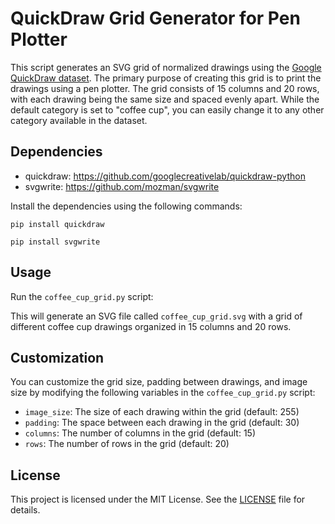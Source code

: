 # QuickDraw Grid Generator for Pen Plotter

This script generates an SVG grid of normalized drawings using the [Google QuickDraw dataset](https://github.com/googlecreativelab/quickdraw-dataset). The primary purpose of creating this grid is to print the drawings using a pen plotter. The grid consists of 15 columns and 20 rows, with each drawing being the same size and spaced evenly apart. While the default category is set to "coffee cup", you can easily change it to any other category available in the dataset.

## Dependencies

- quickdraw: https://github.com/googlecreativelab/quickdraw-python
- svgwrite: https://github.com/mozman/svgwrite

Install the dependencies using the following commands:




```pip install quickdraw```

```pip install svgwrite```


## Usage

Run the `coffee_cup_grid.py` script:


This will generate an SVG file called `coffee_cup_grid.svg` with a grid of different coffee cup drawings organized in 15 columns and 20 rows.

## Customization

You can customize the grid size, padding between drawings, and image size by modifying the following variables in the `coffee_cup_grid.py` script:

- `image_size`: The size of each drawing within the grid (default: 255)
- `padding`: The space between each drawing in the grid (default: 30)
- `columns`: The number of columns in the grid (default: 15)
- `rows`: The number of rows in the grid (default: 20)

## License

This project is licensed under the MIT License. See the [LICENSE](LICENSE) file for details.

